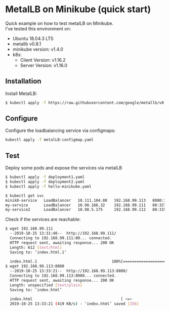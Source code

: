 # MetalLB on Minikube (quick start)
Quick example on how to test metalLB on Minikube.  
I've tested this environment on:
 - Ubuntu 18.04.3 LTS
 - metallb v0.8.1
 - minikube version: v1.4.0
 - k8s:
   - Client Version: v1.16.2
   - Server Version: v1.16.0

## Installation
Install MetalLB:
``` bash
$ kubectl apply -f https://raw.githubusercontent.com/google/metallb/v0.8.1/manifests/metallb.yaml
```

## Configure 
Configure the loadbalancing service via configmaps:
``` bash
kubectl apply -f metalLB-configmap.yaml
```

## Test
Deploy some pods and expose the services via metalLB
``` bash
$ kubectl apply -f deployment1.yaml
$ kubectl apply -f deployment2.yaml
$ kubectl apply -f hello-minikube.yaml
``` 
``` bash
$ kubectl get svc
minik8-service   LoadBalancer   10.111.104.80   192.168.99.113   8080:30368/TCP   21s
my-service       LoadBalancer   10.98.166.32    192.168.99.111   80:32739/TCP     37s
my-service2      LoadBalancer   10.98.5.175     192.168.99.112   80:31914/TCP     29s
``` 
Check if the services are reachable:
``` bash
$ wget 192.168.99.111
  --2019-10-25 13:31:40--  http://192.168.99.111/
  Connecting to 192.168.99.111:80... connected.
  HTTP request sent, awaiting response... 200 OK
  Length: 612 [text/html]
  Saving to: ‘index.html.1’
  
  index.html.1                                 100%[==============================================================================================>]     612  --.-KB/s    in 0s      
$ wget 192.168.99.113:8080
  --2019-10-25 13:33:21--  http://192.168.99.113:8080/
  Connecting to 192.168.99.113:8080... connected.
  HTTP request sent, awaiting response... 200 OK
  Length: unspecified [text/plain]
  Saving to: ‘index.html’
  
  index.html                                       [ <=>                                                                                           ]     356  --.-KB/s    in 0.001s  
  2019-10-25 13:33:21 (419 KB/s) - ‘index.html’ saved [356]
``` 
